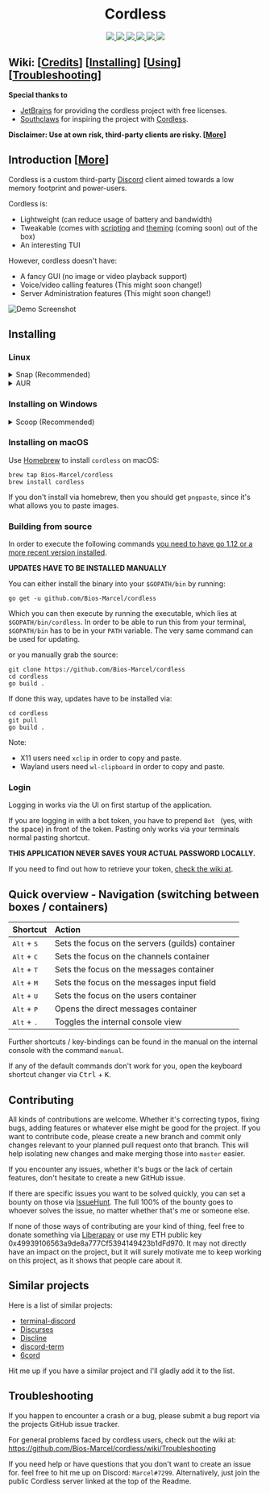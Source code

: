 <h1 align="center">Cordless</h1>

<p align="center">
  <a href="https://circleci.com/gh/Bios-Marcel/cordless">
    <img src="https://img.shields.io/circleci/build/gh/Bios-Marcel/cordless?label=linux&logo=linux&logoColor=white">
  </a>
  <a href="https://travis-ci.org/Bios-Marcel/cordless">
    <img src="https://img.shields.io/travis/Bios-Marcel/cordless?label=darwin&logo=apple&logoColor=white">
  </a>
  <a href="https://ci.appveyor.com/project/Bios-Marcel/cordless/branch/master">
    <img src="https://img.shields.io/appveyor/ci/Bios-Marcel/cordless?label=windows&logo=windows&logoColor=white">
  </a>
  <a href="https://builds.sr.ht/~biosmarcel/cordless/freebsd.yml?">
    <img src="https://builds.sr.ht/~biosmarcel/cordless/freebsd.yml.svg">
  </a>
  <a href="https://codecov.io/gh/Bios-Marcel/cordless">
     <img src="https://codecov.io/gh/Bios-Marcel/cordless/branch/master/graph/badge.svg">
  </a>
  <a href="https://discord.gg/fxFqszu">
     <img src="https://img.shields.io/discord/600329866558308373.svg?label=&logo=discord&logoColor=ffffff&color=7389D8&labelColor=6A7EC2">
  </a>
</p>

## Wiki: \[[Credits](https://github.com/Bios-Marcel/cordless/wiki/Credits-and-Similar-Projects)\] \[[Installing]()\] \[[Using]()\] \[[Troubleshooting]()\] 

**Special thanks to**
- [JetBrains](https://www.jetbrains.com/?from=cordless) for providing the cordless project with free licenses.
- [Southclaws](https://github.com/Southclaws) for inspiring the project with [Cordless](https://github.com/Southclaws/cordless-old).

**Disclaimer: Use at own risk, third-party clients are risky. \[[More](https://github.com/Bios-Marcel/cordless/wiki/Discord's-Policy)]**

## Introduction \[[More]()\]

Cordless is a custom third-party [Discord](https://discordapp.com) client
aimed towards a low memory footprint and power-users.
 
Cordless is:  
- Lightweight (can reduce usage of battery and bandwidth)
- Tweakable (comes with [scripting](https://github.com/Bios-Marcel/cordless/wiki/Extending-Cordless-via-the-scripting-interface) and [theming](https://github.com/Bios-Marcel/cordless/wiki/Themes) (coming soon) out of the box)
- An interesting TUI

However, cordless doesn't have:
- A fancy GUI (no image or video playback support)
- Voice/video calling features (This might soon change!)
- Server Administration features (This might soon change!)

![Demo Screenshot](.github/images/chat-demo.png)

## Installing

### Linux

<details>
  <summary>Snap (Recommended)</summary>
  
   Simply run (Might require sudo):
   ```shell
   snap install cordless
   ```
   Snap will automatically install updates.  
  
</details>

<details>
  <summary>AUR</summary>
  
  On arch based distributions, you can use the AUR package to install cordless
  
  #### Manually
  
  ```shell
  $ git clone https://aur.archlinux.org/cordless-git.git
  $ cd cordless-git
  $ makepkg -sric
  ```
    
  #### AUR Helpers
    
  ###### yay:
  ```shell
  $ yay -Syu cordless-git
  ```
  ```shell
  $ yay -S cordless-git
  ```

  ###### trizen:
  ```shell
  $ trizen -S cordless-git
  ```

  ###### pacaur
  ```shell
  $ pacuar -S cordless-git
  ```
    
  </details>
</details>

### Installing on Windows

<details>
  <summary>Scoop (Recommended)</summary>
  
  In order to install the latest version on Windows, you first need [scoop](https://scoop.sh/#installs-in-seconds).

  After installing scoop, run the following:

  ```ps1
  scoop bucket add biosmarcel https://github.com/Bios-Marcel/scoopbucket.git
  ```

  This adds the bucket (repository) to your local index, allowing you to
  install any package from that bucket.

  Install cordless via

  ```ps1
  scoop install cordless
  ```

  In order to install updates, run:

  ```ps1
  scoop update cordless
  ```
</details>

### Installing on macOS

Use [Homebrew](https://brew.sh) to install `cordless` on macOS:

```shell
brew tap Bios-Marcel/cordless
brew install cordless
```

If you don't install via homebrew, then you should get `pngpaste`, since it's
what allows you to paste images.

### Building from source

In order to execute the following commands
[you need to have go 1.12 or a more recent version installed](https://golang.org/doc/install).

**UPDATES HAVE TO BE INSTALLED MANUALLY**

You can either install the binary into your `$GOPATH/bin` by running:

```shell
go get -u github.com/Bios-Marcel/cordless
```

Which you can then execute by running the executable, which lies at
`$GOPATH/bin/cordless`. In order to be able to run this from your terminal,
`$GOPATH/bin` has to be in your `PATH` variable. The very same command can
be used for updating.

or you manually grab the source:

```shell
git clone https://github.com/Bios-Marcel/cordless
cd cordless
go build .
```

If done this way, updates have to be installed via:

```shell
cd cordless
git pull
go build .
```

Note:
* X11 users need `xclip` in order to copy and paste.
* Wayland users need `wl-clipboard` in order to copy and paste.

### Login

Logging in works via the UI on first startup of the application.

If you are logging in with a bot token, you have to prepend `Bot ` (yes, with
the space) in front of the token. Pasting only works via your terminals normal pasting shortcut.

**THIS APPLICATION NEVER SAVES YOUR ACTUAL PASSWORD LOCALLY.**

If you need to find out how to retrieve your token, [check the wiki at](https://github.com/Bios-Marcel/cordless/wiki/Retrieving-your-token).

## Quick overview - Navigation (switching between boxes / containers)

| Shortcut | Action |
| - |:- |
| <kbd>Alt</kbd> + <kbd>S</kbd> | Sets the focus on the servers (guilds) container |
| <kbd>Alt</kbd> + <kbd>C</kbd> | Sets the focus on the channels container |
| <kbd>Alt</kbd> + <kbd>T</kbd> | Sets the focus on the messages container |
| <kbd>Alt</kbd> + <kbd>M</kbd> | Sets the focus on the messages input field |
| <kbd>Alt</kbd> + <kbd>U</kbd> | Sets the focus on the users container |
| <kbd>Alt</kbd> + <kbd>P</kbd> | Opens the direct messages container |
| <kbd>Alt</kbd> + <kbd>.</kbd> | Toggles the internal console view |

Further shortcuts / key-bindings can be found in the manual on the internal
console with the command `manual`.

If any of the default commands don't work for you, open the keyboard shortcut
changer via <kbd>Ctrl</kbd> + <kbd>K</kbd>.

## Contributing

All kinds of contributions are welcome. Whether it's correcting typos, fixing
bugs, adding features or whatever else might be good for the project. If you
want to contribute code, please create a new branch and commit only changes
relevant to your planned pull request onto that branch. This will help
isolating new changes and make merging those into `master` easier.

If you encounter any issues, whether it's bugs or the lack of certain features,
don't hesitate to create a new GitHub issue.

If there are specific issues you want to be solved quickly, you can set a
bounty on those via [IssueHunt](https://issuehunt.io/r/Bios-Marcel/cordless).
The full 100% of the bounty goes to whoever solves the issue, no matter
whether that's me or someone else.

If none of those ways of contributing are your kind of thing, feel free to
donate something via [Liberapay](https://liberapay.com/biosmarcel/donate) or use 
my ETH public key 0x49939106563a9de8a777Cf5394149423b1dFd970.
It may not directly have an impact on the project, but it will surely motivate
me to keep working on this project, as it shows that people care about it.

## Similar projects

Here is a list of similar projects:

- [terminal-discord](https://github.com/xynxynxyn/terminal-discord)
- [Discurses](https://github.com/topisani/Discurses)
- [Discline](https://github.com/MitchWeaver/Discline)
- [discord-term](https://github.com/cloudrex/discord-term)
- [6cord](https://gitlab.com/diamondburned/6cord)

Hit me up if you have a similar project and I'll gladly add it to the list.

## Troubleshooting

If you happen to encounter a crash or a bug, please submit a bug report via
the projects GitHub issue tracker.

For general problems faced by cordless users, check out the wiki at:
https://github.com/Bios-Marcel/cordless/wiki/Troubleshooting

If you need help or have questions that you don't want to create an issue for.
feel free to hit me up on Discord: `Marcel#7299`. Alternatively, just join the
public Cordless server linked at the top of the Readme.
